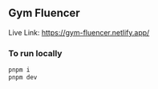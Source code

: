 ## Gym Fluencer

Live Link: https://gym-fluencer.netlify.app/

### To run locally
```bash
pnpm i
pnpm dev
```
